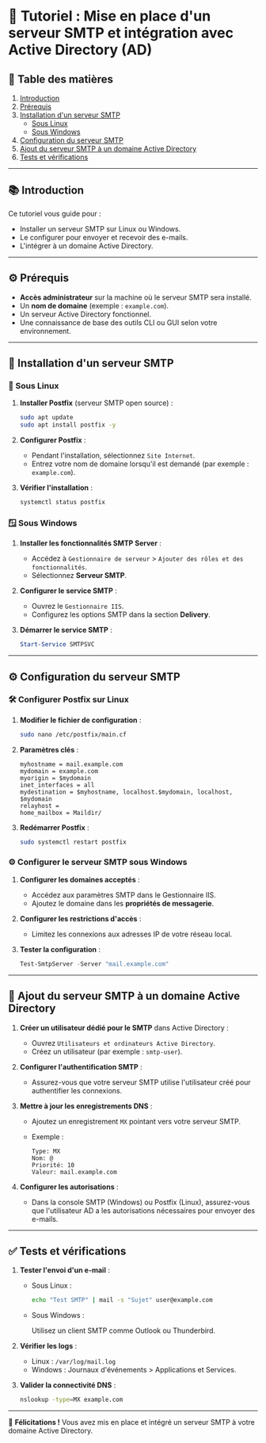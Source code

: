 # 📧 Tutoriel : Mise en place d'un serveur SMTP et intégration avec Active Directory (AD)

## 📝 Table des matières

1. [Introduction](#introduction)
2. [Prérequis](#prérequis)
3. [Installation d'un serveur SMTP](#installation-dun-serveur-smtp)
   - [Sous Linux](#sous-linux)
   - [Sous Windows](#sous-windows)
4. [Configuration du serveur SMTP](#configuration-du-serveur-smtp)
5. [Ajout du serveur SMTP à un domaine Active Directory](#ajout-du-serveur-smtp-à-un-domaine-active-directory)
6. [Tests et vérifications](#tests-et-vérifications)

---

## 📚 Introduction

Ce tutoriel vous guide pour :
- Installer un serveur SMTP sur Linux ou Windows.
- Le configurer pour envoyer et recevoir des e-mails.
- L'intégrer à un domaine Active Directory.

---

## ⚙️ Prérequis

- **Accès administrateur** sur la machine où le serveur SMTP sera installé.
- Un **nom de domaine** (exemple : `example.com`).
- Un serveur Active Directory fonctionnel.
- Une connaissance de base des outils CLI ou GUI selon votre environnement.

---

## 📡 Installation d'un serveur SMTP

### 🐧 Sous Linux

1. **Installer Postfix** (serveur SMTP open source) :

   ```bash
   sudo apt update
   sudo apt install postfix -y
   ```

2. **Configurer Postfix** :
   - Pendant l'installation, sélectionnez `Site Internet`.
   - Entrez votre nom de domaine lorsqu'il est demandé (par exemple : `example.com`).

3. **Vérifier l'installation** :

   ```bash
   systemctl status postfix
   ```

### 🪟 Sous Windows

1. **Installer les fonctionnalités SMTP Server** :
   - Accédez à `Gestionnaire de serveur` > `Ajouter des rôles et des fonctionnalités`.
   - Sélectionnez **Serveur SMTP**.

2. **Configurer le service SMTP** :
   - Ouvrez le `Gestionnaire IIS`.
   - Configurez les options SMTP dans la section **Delivery**.

3. **Démarrer le service SMTP** :

   ```powershell
   Start-Service SMTPSVC
   ```

---

## ⚙️ Configuration du serveur SMTP

### 🛠️ Configurer Postfix sur Linux

1. **Modifier le fichier de configuration** :

   ```bash
   sudo nano /etc/postfix/main.cf
   ```

2. **Paramètres clés** :

   ```text
   myhostname = mail.example.com
   mydomain = example.com
   myorigin = $mydomain
   inet_interfaces = all
   mydestination = $myhostname, localhost.$mydomain, localhost, $mydomain
   relayhost =
   home_mailbox = Maildir/
   ```

3. **Redémarrer Postfix** :

   ```bash
   sudo systemctl restart postfix
   ```

### ⚙️ Configurer le serveur SMTP sous Windows

1. **Configurer les domaines acceptés** :
   - Accédez aux paramètres SMTP dans le Gestionnaire IIS.
   - Ajoutez le domaine dans les **propriétés de messagerie**.

2. **Configurer les restrictions d'accès** :
   - Limitez les connexions aux adresses IP de votre réseau local.

3. **Tester la configuration** :

   ```powershell
   Test-SmtpServer -Server "mail.example.com"
   ```

---

## 🔗 Ajout du serveur SMTP à un domaine Active Directory

1. **Créer un utilisateur dédié pour le SMTP** dans Active Directory :
   - Ouvrez `Utilisateurs et ordinateurs Active Directory`.
   - Créez un utilisateur (par exemple : `smtp-user`).

2. **Configurer l'authentification SMTP** :
   - Assurez-vous que votre serveur SMTP utilise l'utilisateur créé pour authentifier les connexions.

3. **Mettre à jour les enregistrements DNS** :
   - Ajoutez un enregistrement `MX` pointant vers votre serveur SMTP.
   - Exemple :

     ```text
     Type: MX
     Nom: @
     Priorité: 10
     Valeur: mail.example.com
     ```

4. **Configurer les autorisations** :
   - Dans la console SMTP (Windows) ou Postfix (Linux), assurez-vous que l'utilisateur AD a les autorisations nécessaires pour envoyer des e-mails.

---

## ✅ Tests et vérifications

1. **Tester l'envoi d'un e-mail** :
   - Sous Linux :

     ```bash
     echo "Test SMTP" | mail -s "Sujet" user@example.com
     ```
   - Sous Windows :

     Utilisez un client SMTP comme Outlook ou Thunderbird.

2. **Vérifier les logs** :
   - Linux : `/var/log/mail.log`
   - Windows : Journaux d'événements > Applications et Services.

3. **Valider la connectivité DNS** :

   ```bash
   nslookup -type=MX example.com
   ```

---

🎉 **Félicitations !** Vous avez mis en place et intégré un serveur SMTP à votre domaine Active Directory.
